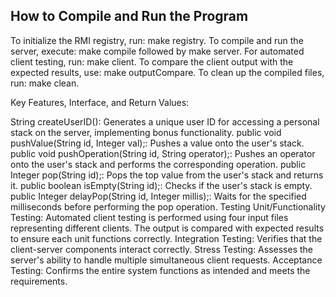 ## How to Compile and Run the Program
To initialize the RMI registry, run: make registry.
To compile and run the server, execute: make compile followed by make server.
For automated client testing, run: make client.
To compare the client output with the expected results, use: make outputCompare.
To clean up the compiled files, run: make clean.


Key Features, Interface, and Return Values:

String createUserID(): Generates a unique user ID for accessing a personal stack on the server, implementing bonus functionality.
public void pushValue(String id, Integer val);: Pushes a value onto the user's stack.
public void pushOperation(String id, String operator);: Pushes an operator onto the user's stack and performs the corresponding operation.
public Integer pop(String id);: Pops the top value from the user's stack and returns it.
public boolean isEmpty(String id);: Checks if the user's stack is empty.
public Integer delayPop(String id, Integer millis);: Waits for the specified milliseconds before performing the pop operation.
Testing
Unit/Functionality Testing: Automated client testing is performed using four input files representing different clients. The output is compared with expected results to ensure each unit functions correctly.
Integration Testing: Verifies that the client-server components interact correctly.
Stress Testing: Assesses the server's ability to handle multiple simultaneous client requests.
Acceptance Testing: Confirms the entire system functions as intended and meets the requirements.
